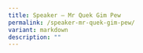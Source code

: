 ```yaml
---
title: Speaker – Mr Quek Gim Pew
permalink: /speaker-mr-quek-gim-pew/
variant: markdown
description: ""
---
```

